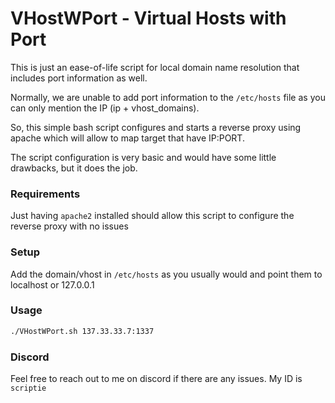 # VHostWPort - Virtual Hosts with Port

This is just an ease-of-life script for local domain name resolution that includes port information as well.

Normally, we are unable to add port information to the `/etc/hosts` file as you can only mention the IP (ip + vhost_domains).

So, this simple bash script configures and starts a reverse proxy using apache which will allow to map target that have IP:PORT.

The script configuration is very basic and would have some little drawbacks, but it does the job.

### Requirements 
Just having `apache2` installed should allow this script to configure the reverse proxy with no issues

### Setup
Add the domain/vhost in `/etc/hosts` as you usually would and point them to localhost or 127.0.0.1

### Usage
```sh
./VHostWPort.sh 137.33.33.7:1337
```

### Discord
Feel free to reach out to me on discord if there are any issues. My ID is `scriptie`
